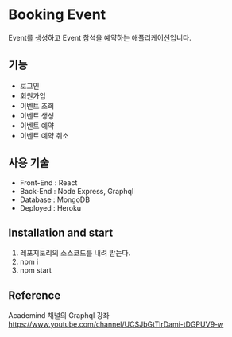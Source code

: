 # Booking Event
Event를 생성하고 Event 참석을 예약하는 애플리케이션입니다.

## 기능
- 로그인
- 회원가입
- 이벤트 조회
- 이벤트 생성
- 이벤트 예약
- 이벤트 예약 취소

## 사용 기술
- Front-End : React
- Back-End : Node Express, Graphql
- Database : MongoDB
- Deployed : Heroku

## Installation and start
1. 레포지토리의 소스코드를 내려 받는다.
2. npm i
3. npm start

## Reference
Academind 채널의 Graphql 강좌
https://www.youtube.com/channel/UCSJbGtTlrDami-tDGPUV9-w
